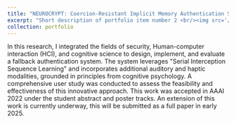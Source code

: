 ```yaml
---
title: "NEUROCRYPT: Coercion-Resistant Implicit Memory Authentication System"
excerpt: "Short description of portfolio item number 2 <br/><img src='/images/500x300.png'>"
collection: portfolio
---
```


In this research, I integrated the fields of security, Human-computer interaction (HCI), and cognitive science to design, implement, and evaluate a fallback authentication system. The system leverages "Serial Interception Sequence Learning" and incorporates additional auditory and haptic modalities, grounded in principles from cognitive psychology. A comprehensive user study was conducted to assess the feasibility and effectiveness of this innovative approach. This work was accepted in AAAI 2022 under the student abstract and poster tracks. An extension of this work is currently underway, this will be submitted as a full paper in early 2025. 
